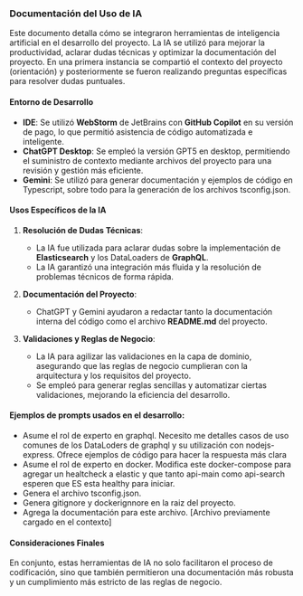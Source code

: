 ### Documentación del Uso de IA 

Este documento detalla cómo se integraron herramientas de inteligencia artificial en el desarrollo del proyecto. La IA se utilizó para mejorar la productividad, aclarar dudas técnicas y optimizar la documentación del proyecto. En una primera instancia se compartió el contexto del proyecto (orientación) y posteriormente se fueron realizando preguntas específicas para resolver dudas puntuales.

#### Entorno de Desarrollo

- **IDE**: Se utilizó **WebStorm** de JetBrains con **GitHub Copilot** en su versión de pago, lo que permitió asistencia de código automatizada e inteligente.
- **ChatGPT Desktop**: Se empleó la versión GPT5 en desktop, permitiendo el suministro de contexto mediante archivos del proyecto para una revisión y gestión más eficiente.
- **Gemini**: Se utilizó para generar documentación y ejemplos de código en Typescript, sobre todo para la generación de los archivos tsconfig.json.

#### Usos Específicos de la IA

1. **Resolución de Dudas Técnicas**:
   - La IA fue utilizada para aclarar dudas sobre la implementación de **Elasticsearch** y los DataLoaders de **GraphQL**.
   - La IA garantizó una integración más fluida y la resolución de problemas técnicos de forma rápida.

2. **Documentación del Proyecto**:
   - ChatGPT y Gemini ayudaron a redactar tanto la documentación interna del código como el archivo **README.md**  del proyecto.

3. **Validaciones y Reglas de Negocio**:
   - La IA para agilizar las validaciones en la capa de dominio, asegurando que las reglas de negocio cumplieran con la arquitectura y los requisitos del proyecto.
   - Se empleó para generar reglas sencillas y automatizar ciertas validaciones, mejorando la eficiencia del desarrollo.


#### Ejemplos de prompts usados en el desarrollo:

   - Asume el rol de experto en graphql. Necesito me detalles casos de uso comunes de los DataLoders de graphql y su utilización con nodejs-express. Ofrece ejemplos de código para hacer la respuesta más clara
   - Asume el rol de experto en docker. Modifica este docker-compose para agregar un healtcheck a elastic y que tanto api-main como api-search esperen que ES esta healthy para iniciar.
   - Genera el archivo tsconfig.json.
   - Genera gitignore y dockerignnore en la raiz del proyecto.
   - Agrega la documentación para este archivo. [Archivo previamente cargado en el contexto]


#### Consideraciones Finales

En conjunto, estas herramientas de IA no solo facilitaron el proceso de codificación, sino que también permitieron una documentación más robusta y un cumplimiento más estricto de las reglas de negocio.
